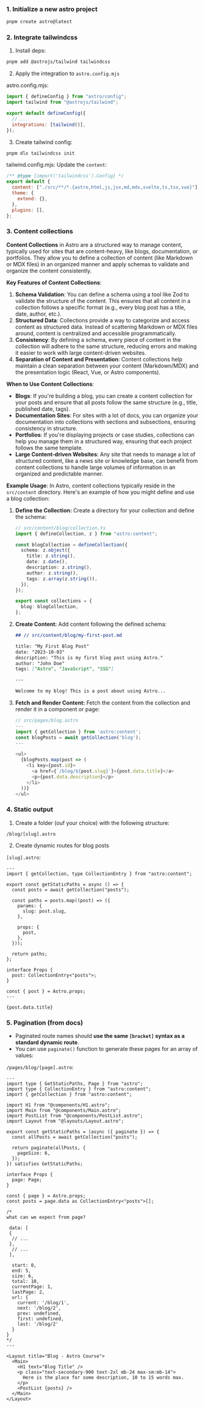 ### 1. Initialize a new astro project

```bash
pnpm create astro@latest
```

### 2. Integrate tailwindcss

1. Install deps:

```bash
pnpm add @astrojs/tailwind tailwindcss
```

2. Apply the integration to `astro.config.mjs`

astro.config.mjs:

```js
import { defineConfig } from "astro/config";
import tailwind from "@astrojs/tailwind";

export default defineConfig({
  // ...
  integrations: [tailwind()],
});
```

3. Create tailwind config:

```bash
pnpm dlx tailwindcss init
```

tailwind.config.mjs:
Update the `content`:

```js
/** @type {import('tailwindcss').Config} */
export default {
  content: ["./src/**/*.{astro,html,js,jsx,md,mdx,svelte,ts,tsx,vue}"],
  theme: {
    extend: {},
  },
  plugins: [],
};
```

### 3. Content collections

**Content Collections** in Astro are a structured way to manage content, typically used for sites that are content-heavy, like blogs, documentation, or portfolios. They allow you to define a collection of content (like Markdown or MDX files) in an organized manner and apply schemas to validate and organize the content consistently.

**Key Features of Content Collections**:

1. **Schema Validation**: You can define a schema using a tool like Zod to validate the structure of the content. This ensures that all content in a collection follows a specific format (e.g., every blog post has a title, date, author, etc.).
2. **Structured Data**: Collections provide a way to categorize and access content as structured data. Instead of scattering Markdown or MDX files around, content is centralized and accessible programmatically.
3. **Consistency**: By defining a schema, every piece of content in the collection will adhere to the same structure, reducing errors and making it easier to work with large content-driven websites.
4. **Separation of Content and Presentation**: Content collections help maintain a clean separation between your content (Markdown/MDX) and the presentation logic (React, Vue, or Astro components).

**When to Use Content Collections**:

- **Blogs**: If you're building a blog, you can create a content collection for your posts and ensure that all posts follow the same structure (e.g., title, published date, tags).
- **Documentation Sites**: For sites with a lot of docs, you can organize your documentation into collections with sections and subsections, ensuring consistency in structure.
- **Portfolios**: If you're displaying projects or case studies, collections can help you manage them in a structured way, ensuring that each project follows the same template.
- **Large Content-driven Websites**: Any site that needs to manage a lot of structured content, like a news site or knowledge base, can benefit from content collections to handle large volumes of information in an organized and predictable manner.

**Example Usage**:
In Astro, content collections typically reside in the `src/content` directory. Here's an example of how you might define and use a blog collection:

1. **Define the Collection:**
   Create a directory for your collection and define the schema:

   ```ts
   // src/content/blog/collection.ts
   import { defineCollection, z } from "astro:content";

   const blogCollection = defineCollection({
     schema: z.object({
       title: z.string(),
       date: z.date(),
       description: z.string(),
       author: z.string(),
       tags: z.array(z.string()),
     }),
   });

   export const collections = {
     blog: blogCollection,
   };
   ```

2. **Create Content:**
   Add content following the defined schema:

   ```md
   ## // src/content/blog/my-first-post.md

   title: "My First Blog Post"
   date: "2023-10-03"
   description: "This is my first blog post using Astro."
   author: "John Doe"
   tags: ["Astro", "JavaScript", "SSG"]

   ---

   Welcome to my blog! This is a post about using Astro...
   ```

3. **Fetch and Render Content:**
   Fetch the content from the collection and render it in a component or page:

   ```ts
   // src/pages/blog.astro
   ---
   import { getCollection } from 'astro:content';
   const blogPosts = await getCollection('blog');
   ---

   <ul>
     {blogPosts.map(post => (
       <li key={post.id}>
         <a href={`/blog/${post.slug}`}>{post.data.title}</a>
         <p>{post.data.description}</p>
       </li>
     ))}
   </ul>
   ```

### 4. Static output

1. Create a folder (ouf your choice) with the following structure:

`/blog/[slug].astro`

2. Create dynamic routes for blog posts

`[slug].astro`:

```astro
---
import { getCollection, type CollectionEntry } from "astro:content";

export const getStaticPaths = async () => {
  const posts = await getCollection("posts");

  const paths = posts.map((post) => ({
    params: {
      slug: post.slug,
    },

    props: {
      post,
    },
  }));

  return paths;
};

interface Props {
  post: CollectionEntry<"posts">;
}

const { post } = Astro.props;
---

{post.data.title}
```

### 5. Pagination (from docs)

- Paginated route names should **use the same `[bracket]` syntax as a standard dynamic route**.
- You can use `paginate()` function to generate these pages for an array of values:

`/pages/blog/[page].astro`:

```astro
---
import type { GetStaticPaths, Page } from "astro";
import type { CollectionEntry } from "astro:content";
import { getCollection } from "astro:content";

import H1 from "@components/H1.astro";
import Main from "@components/Main.astro";
import PostList from "@components/PostList.astro";
import Layout from "@layouts/Layout.astro";

export const getStaticPaths = (async ({ paginate }) => {
  const allPosts = await getCollection("posts");

  return paginate(allPosts, {
    pageSize: 6,
  });
}) satisfies GetStaticPaths;

interface Props {
  page: Page;
}

const { page } = Astro.props;
const posts = page.data as CollectionEntry<"posts">[];

/*
what can we expect from page?

 data: [
 {
  // ...
 },
  // ...
 ],

  start: 0,
  end: 5,
  size: 6,
  total: 10,
  currentPage: 1,
  lastPage: 2,
  url: {
    current: '/blog/1',
    next: '/blog/2',
    prev: undefined,
    first: undefined,
    last: '/blog/2'
  }
}
*/
---

<Layout title="Blog - Astro Course">
  <Main>
    <H1 text="Blog Title" />
    <p class="text-secondary-900 text-2xl mb-24 max-sm:mb-14">
      Here is the place for some description, 10 to 15 words max.
    </p>
    <PostList {posts} />
  </Main>
</Layout>
```
